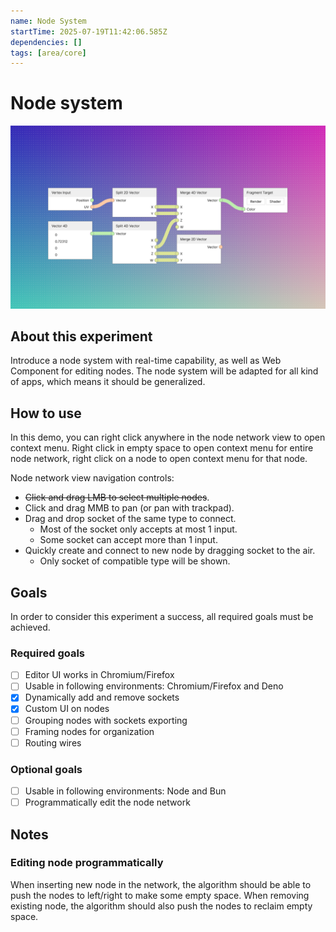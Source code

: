 ```yaml
---
name: Node System
startTime: 2025-07-19T11:42:06.585Z
dependencies: []
tags: [area/core]
---
```


# Node system
![Thumbnail](./thumb.png)

## About this experiment
Introduce a node system with real-time capability, as well as Web Component for editing nodes. The node system will be
adapted for all kind of apps, which means it should be generalized.

## How to use
In this demo, you can right click anywhere in the node network view to open context menu. Right click in empty space to
open context menu for entire node network, right click on a node to open context menu for that node.

Node network view navigation controls:

- ~~Click and drag LMB to select multiple nodes~~.
- Click and drag MMB to pan (or pan with trackpad).
- Drag and drop socket of the same type to connect.
  - Most of the socket only accepts at most 1 input.
  - Some socket can accept more than 1 input.
- Quickly create and connect to new node by dragging socket to the air.
  - Only socket of compatible type will be shown.

## Goals
In order to consider this experiment a success, all required goals must be achieved.

### Required goals
- [ ] Editor UI works in Chromium/Firefox
- [ ] Usable in following environments: Chromium/Firefox and Deno
- [x] Dynamically add and remove sockets
- [x] Custom UI on nodes
- [ ] Grouping nodes with sockets exporting
- [ ] Framing nodes for organization
- [ ] Routing wires

### Optional goals
- [ ] Usable in following environments: Node and Bun
- [ ] Programmatically edit the node network

## Notes
### Editing node programmatically
When inserting new node in the network, the algorithm should be able to push the nodes to left/right to make some empty
space. When removing existing node, the algorithm should also push the nodes to reclaim empty space.